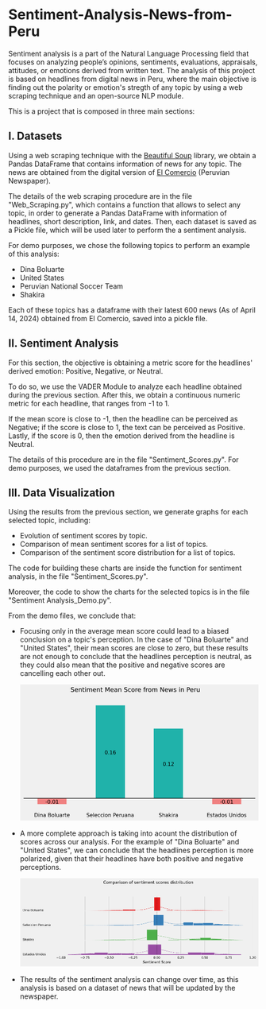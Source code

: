 # Sentiment-Analysis-News-from-Peru
Sentiment analysis is a part of the Natural Language Processing field that focuses on analyzing people’s opinions, sentiments, evaluations, appraisals, attitudes, or emotions derived from written text. The analysis of this project is based on headlines from digital news in Peru, where the main objective is finding out the polarity or emotion's stregth of any topic by using a web scraping technique and an open-source NLP module.

This is a project that is composed in three main sections:

## I. Datasets
Using a web scraping technique with the [Beautiful Soup](https://pypi.org/project/beautifulsoup4/) library, we obtain a Pandas DataFrame that contains information of news for any topic. The news are obtained from the digital version of [El Comercio](https://elcomercio.pe/) (Peruvian Newspaper). 

The details of the web scraping procedure are in the file "Web_Scraping.py", which contains a function that allows to select any topic, in order to generate a Pandas DataFrame with information of headlines, short description, link, and dates. Then, each dataset is saved as a Pickle file, which will be used later to perform the a sentiment analysis.

For demo purposes, we chose the following topics to perform an example of this analysis: 
* Dina Boluarte
* United States
* Peruvian National Soccer Team
* Shakira

Each of these topics has a dataframe with their latest 600 news (As of April 14, 2024) obtained from El Comercio, saved into a pickle file.

## II. Sentiment Analysis
For this section, the objective is obtaining a metric score for the headlines' derived emotion: Positive, Negative, or Neutral.

To do so, we use the VADER Module to analyze each headline obtained during the previous section. After this, we obtain a continuous numeric metric for each headline, that ranges from -1 to 1.

If the mean score is close to -1, then the headline can be perceived as Negative; if the score is close to 1, the text can be perceived as Positive. Lastly, if the score is 0, then the emotion derived from the headline is Neutral.

The details of this procedure are in the file "Sentiment_Scores.py". For demo purposes, we used the dataframes from the previous section.

## III. Data Visualization
Using the results from the previous section, we generate graphs for each selected topic, including:
* Evolution of sentiment scores by topic.
* Comparison of mean sentiment scores for a list of topics.
* Comparison of the sentiment score distribution for a list of topics.

The code for building these charts are inside the function for sentiment analysis, in the file "Sentiment_Scores.py".

Moreover, the code to show the charts for the selected topics is in the file "Sentiment Analysis_Demo.py".

From the demo files, we conclude that:

* Focusing only in the average mean score could lead to a biased conclusion on a topic's perception. In the case of "Dina Boluarte" and "United States", their mean scores are close to zero, but these results are not enough to conclude that the headlines perception is neutral, as they could also mean that the positive and negative scores are cancelling each other out.
  
  ![Average Scores](https://github.com/kimojeda/Sentiment-Analysis-News-from-Peru/blob/main/Sentiment%20Mean%20Score.png)

* A more complete approach is taking into acount the distribution of scores across our analysis. For the example of "Dina Boluarte" and "United States", we can conclude that the headlines perception is more polarized, given that their headlines have both positive and negative perceptions.

  ![Scores Distribuion](https://github.com/kimojeda/Sentiment-Analysis-News-from-Peru/blob/main/Sentiment%20Score%20Distribution.png)

* The results of the sentiment analysis can change over time, as this analysis is based on a dataset of news that will be updated by the newspaper.

